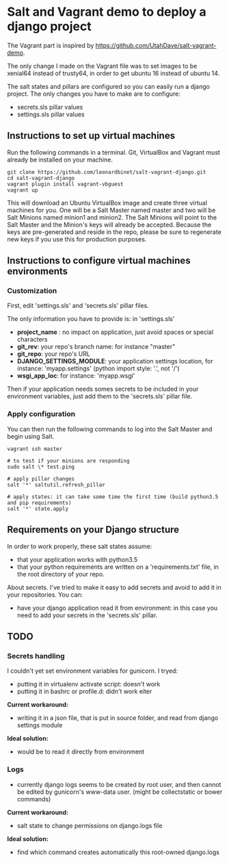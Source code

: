 # Salt and Vagrant demo to deploy a django project

The Vagrant part is inspired by https://github.com/UtahDave/salt-vagrant-demo.

The only change I made on the Vagrant file was to set images to be xenial64 instead of trusty64, in order to get ubuntu 16 instead of ubuntu 14.

The salt states and pillars are configured so you can easily run a django project. The only changes you have to make are to configure:
- secrets.sls pillar values
- settings.sls pillar values


## Instructions to set up virtual machines

Run the following commands in a terminal. Git, VirtualBox and Vagrant must already be installed on your machine.

```
git clone https://github.com/leonardbinet/salt-vagrant-django.git
cd salt-vagrant-django
vagrant plugin install vagrant-vbguest
vagrant up
```


This will download an Ubuntu VirtualBox image and create three virtual machines for you. One will be a Salt Master named master and two will be Salt Minions named minion1 and minion2. The Salt Minions will point to the Salt Master and the Minion's keys will already be accepted. Because the keys are pre-generated and reside in the repo, please be sure to regenerate new keys if you use this for production purposes.

## Instructions to configure virtual machines environments

### Customization
First, edit 'settings.sls' and 'secrets.sls' pillar files.

The only information you have to provide is: in 'settings.sls'

- **project_name** : no impact on application, just avoid spaces or special characters
- **git_rev**: your repo's branch name: for instance "master"
- **git_repo**: your repo's URL
- **DJANGO_SETTINGS_MODULE**: your application settings location, for instance: 'myapp.settings' (python import style: '.', not '/')
- **wsgi_app_loc**: for instance: 'myapp.wsgi'

Then if your application needs somes secrets to be included in your environment variables, just add them to the 'secrets.sls' pillar file.

### Apply configuration
You can then run the following commands to log into the Salt Master and begin using Salt.
```
vagrant ssh master

# to test if your minions are responding
sudo salt \* test.ping

# apply pillar changes
salt '*' saltutil.refresh_pillar

# apply states: it can take some time the first time (build python3.5 and pip requirements)
salt '*' state.apply
```

## Requirements on your Django structure
In order to work properly, these salt states assume:
- that your application works with python3.5
- that your python requirements are written on a 'requirements.txt' file, in the root directory of your repo.

About secrets. I've tried to make it easy to add secrets and avoid to add it in your repositories. You can:
- have your django application read it from environment: in this case you need to add your secrets in the 'secrets.sls' pillar.


## TODO

### Secrets handling
I couldn't yet set environment variables for gunicorn. I tryed:
- putting it in virtualenv activate script: doesn't work
- putting it in bashrc or profile.d: didn't work eiter

**Current workaround:**
- writing it in a json file, that is put in source folder, and read from django settings module

**Ideal solution:**
- would be to read it directly from environment

### Logs
- currently django logs seems to be created by root user, and then cannot be edited by gunicorn's www-data user. (might be collectstatic or bower commands)

**Current workaround:**
- salt state to change permissions on django.logs file

**Ideal solution:**
- find which command creates automatically this root-owned django.logs
